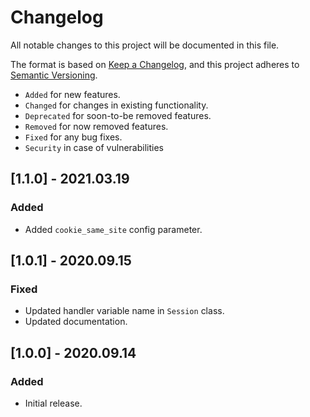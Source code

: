 # Changelog

All notable changes to this project will be documented in this file.

The format is based on [Keep a Changelog](https://keepachangelog.com/en/1.0.0/),
and this project adheres to [Semantic Versioning](https://semver.org/spec/v2.0.0.html).

- `Added` for new features.
- `Changed` for changes in existing functionality.
- `Deprecated` for soon-to-be removed features.
- `Removed` for now removed features.
- `Fixed` for any bug fixes.
- `Security` in case of vulnerabilities

## [1.1.0] - 2021.03.19

### Added

- Added `cookie_same_site` config parameter.

## [1.0.1] - 2020.09.15

### Fixed

- Updated handler variable name in `Session` class.
- Updated documentation.

## [1.0.0] - 2020.09.14

### Added

- Initial release.